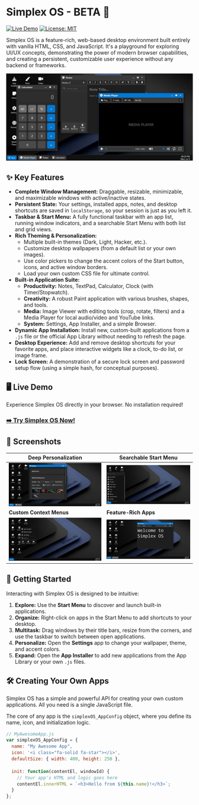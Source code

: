 # Simplex OS - BETA 🚀

[![Live Demo](https://img.shields.io/badge/Live-Demo-brightgreen?style=for-the-badge&logo=rocket)](https://exanx.github.io/SimplexOS/)
[![License: MIT](https://img.shields.io/badge/License-MIT-blue.svg?style=for-the-badge)](https://opensource.org/licenses/MIT)

Simplex OS is a feature-rich, web-based desktop environment built entirely with vanilla HTML, CSS, and JavaScript. It's a playground for exploring UI/UX concepts, demonstrating the power of modern browser capabilities, and creating a persistent, customizable user experience without any backend or frameworks.

![Simplex OS Desktop Screenshot showing multiple apps open](https://raw.githubusercontent.com/exanx/SimplexOS/refs/heads/main/screenshots/Screenshot_9-7-2025_203957_exanx.github.io.jpeg)

## ✨ Key Features

-   **Complete Window Management:** Draggable, resizable, minimizable, and maximizable windows with active/inactive states.
-   **Persistent State:** Your settings, installed apps, notes, and desktop shortcuts are saved in `localStorage`, so your session is just as you left it.
-   **Taskbar & Start Menu:** A fully functional taskbar with an app list, running window indicators, and a searchable Start Menu with both list and grid views.
-   **Rich Theming & Personalization:**
    -   Multiple built-in themes (Dark, Light, Hacker, etc.).
    -   Customize desktop wallpapers (from a default list or your own images).
    -   Use color pickers to change the accent colors of the Start button, icons, and active window borders.
    -   Load your own custom CSS file for ultimate control.
-   **Built-in Application Suite:**
    -   **Productivity:** Notes, TextPad, Calculator, Clock (with Timer/Stopwatch).
    -   **Creativity:** A robust Paint application with various brushes, shapes, and tools.
    -   **Media:** Image Viewer with editing tools (crop, rotate, filters) and a Media Player for local audio/video and YouTube links.
    -   **System:** Settings, App Installer, and a simple Browser.
-   **Dynamic App Installation:** Install new, custom-built applications from a `.js` file or the official App Library without needing to refresh the page.
-   **Desktop Experience:** Add and remove desktop shortcuts for your favorite apps, and place interactive widgets like a clock, to-do list, or image frame.
-   **Lock Screen:** A demonstration of a secure lock screen and password setup flow (using a simple hash, for conceptual purposes).

## 🖥️ Live Demo

Experience Simplex OS directly in your browser. No installation required!

### [**➡️ Try Simplex OS Now!**](https://exanx.github.io/simplexos/)

## 📸 Screenshots

| Deep Personalization                                                                                                                               | Searchable Start Menu                                                                                                                            |
| -------------------------------------------------------------------------------------------------------------------------------------------------- | ------------------------------------------------------------------------------------------------------------------------------------------------ |
| ![Settings App Screenshot](https://raw.githubusercontent.com/exanx/SimplexOS/refs/heads/main/screenshots/Screenshot_9-7-2025_204131_exanx.github.io.jpeg) | ![Start Menu Screenshot](https://raw.githubusercontent.com/exanx/SimplexOS/refs/heads/main/screenshots/Screenshot_9-7-2025_204615_exanx.github.io.jpeg)     |
| **Custom Context Menus**                                                                                                                           | **Feature-Rich Apps**                                                                                                                            |
| ![Context Menu Screenshot](https://raw.githubusercontent.com/exanx/SimplexOS/refs/heads/main/screenshots/Screenshot_9-7-2025_204057_exanx.github.io.jpeg)   | ![Paint App Screenshot](https://raw.githubusercontent.com/exanx/SimplexOS/refs/heads/main/screenshots/Screenshot_9-7-2025_204036_exanx.github.io.jpeg)          |


## 🚀 Getting Started

Interacting with Simplex OS is designed to be intuitive:

1.  **Explore:** Use the **Start Menu** to discover and launch built-in applications.
2.  **Organize:** Right-click on apps in the Start Menu to add shortcuts to your desktop.
3.  **Multitask:** Drag windows by their title bars, resize from the corners, and use the taskbar to switch between open applications.
4.  **Personalize:** Open the **Settings** app to change your wallpaper, theme, and accent colors.
5.  **Expand:** Open the **App Installer** to add new applications from the App Library or your own `.js` files.

## 🛠️ Creating Your Own Apps

Simplex OS has a simple and powerful API for creating your own custom applications. All you need is a single JavaScript file.

The core of any app is the `simplexOS_AppConfig` object, where you define its name, icon, and initialization logic.

```javascript
// MyAwesomeApp.js
var simplexOS_AppConfig = {
  name: "My Awesome App",
  icon: '<i class="fa-solid fa-star"></i>',
  defaultSize: { width: 400, height: 250 },

  init: function(contentEl, windowId) {
    // Your app's HTML and logic goes here
    contentEl.innerHTML = `<h3>Hello from ${this.name}!</h3>`;
  }
};
